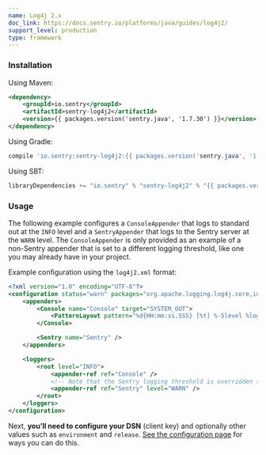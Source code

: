 ```yaml
---
name: Log4j 2.x
doc_link: https://docs.sentry.io/platforms/java/guides/log4j2/
support_level: production
type: framework
---
```


### Installation

Using Maven:

```xml
<dependency>
    <groupId>io.sentry</groupId>
    <artifactId>sentry-log4j2</artifactId>
    <version>{{ packages.version('sentry.java', '1.7.30') }}</version>
</dependency>
```

Using Gradle:

```groovy
compile 'io.sentry:sentry-log4j2:{{ packages.version('sentry.java', '1.7.30') }}'
```

Using SBT:

```scala
libraryDependencies += "io.sentry" % "sentry-log4j2" % "{{ packages.version('sentry.java', '1.7.30') }}"
```

### Usage

The following example configures a `ConsoleAppender` that logs to standard out at the `INFO` level and a `SentryAppender` that logs to the Sentry server at the `WARN` level. The `ConsoleAppender` is only provided as an example of a non-Sentry appender that is set to a different logging threshold, like one you may already have in your project.

Example configuration using the `log4j2.xml` format:

```xml
<?xml version="1.0" encoding="UTF-8"?>
<configuration status="warn" packages="org.apache.logging.log4j.core,io.sentry.log4j2">
    <appenders>
        <Console name="Console" target="SYSTEM_OUT">
            <PatternLayout pattern="%d{HH:mm:ss.SSS} [%t] %-5level %logger{36} - %msg%n" />
        </Console>

        <Sentry name="Sentry" />
    </appenders>

    <loggers>
        <root level="INFO">
            <appender-ref ref="Console" />
            <!-- Note that the Sentry logging threshold is overridden to the WARN level -->
            <appender-ref ref="Sentry" level="WARN" />
        </root>
    </loggers>
</configuration>
```

Next, **you’ll need to configure your DSN** (client key) and optionally other values such as `environment` and `release`. [See the configuration page](/platforms/java/guides/lgo4j2/config/#configuration) for ways you can do this.

<!-- TODO-ADD-VERIFICATION-EXAMPLE -->
